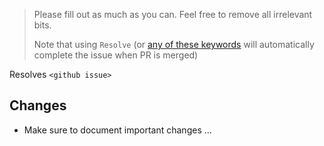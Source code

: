 > Please fill out as much as you can. Feel free to remove all irrelevant bits.
>
> Note that using `Resolve` (or [any of these keywords](https://docs.github.com/en/issues/tracking-your-work-with-issues/linking-a-pull-request-to-an-issue#linking-a-pull-request-to-an-issue-using-a-keyword) will automatically complete the issue when PR is merged)

Resolves `<github issue>`

## Changes
- Make sure to document important changes ...
